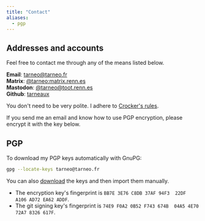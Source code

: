 ```yaml
---
title: "Contact"
aliases:
  - pgp
---
```


## Addresses and accounts

Feel free to contact me through any of the means listed below.

**Email**: tarneo@tarneo.fr\
**Matrix**: [@tarneo:matrix.renn.es](https://matrix.to/#/@tarneo:matrix.renn.es)\
**Mastodon**: <a rel="me" href="https://toot.renn.es/@tarneo">@tarneo@toot.renn.es</a>\
**Github**: [tarneaux](https://github.com/tarneaux)

You don't need to be very polite. I adhere to [Crocker's rules](http://sl4.org/crocker.html).

If you send me an email and know how to use PGP encryption, please encrypt it with the key below.

## PGP

To download my PGP keys automatically with GnuPG:

```sh
gpg --locate-keys tarneo@tarneo.fr
```

You can also [download](/.well-known/openpgpkey/hu/twnxbp33gur4nwext9bzmm6mahjw44hr) the keys and then import them manually.

- The encryption key's fingerprint is `BB7E 3E76 C8DB 37AF 94F3  22DF A106 AD72 EA62 ADDF`.
- The git signing key's fingerprint is `74E9 F0A2 0B52 F743 674B  04A5 4E70 72A7 8326 617F`.
